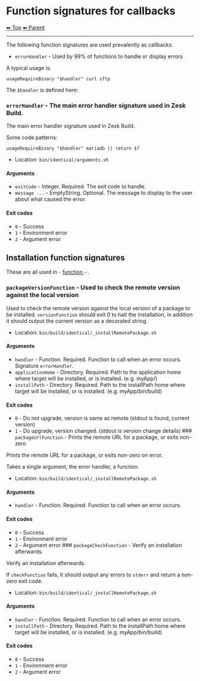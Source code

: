 # Function signatures for callbacks

<!-- TEMPLATE header 2 -->
[⬅ Top](index.md) [⬅ Parent ](../index.md)
<hr />

The following function signatures are used prevalently as callbacks:

- `errorHandler` - Used by 99% of functions to handle or display errors

A typical usage is:

    usageRequireBinary "$handler" curl sftp

The `$handler` is defined here:

### `errorHandler` - The main error handler signature used in Zesk Build.

The main error handler signature used in Zesk Build.

Some code patterns:

    usageRequireBinary "$handler" mariadb || return $?

- Location: `bin/identical/arguments.sh`

#### Arguments

- `exitCode` - Integer. Required. The exit code to handle.
- `message ...` - EmptyString. Optional. The message to display to the user about what caused the error.

#### Exit codes

- `0` - Success
- `1` - Environment error
- `2` - Argument error

## Installation function signatures

These are all used in - [function ]() - []().

### `packageVersionFunction` - Used to check the remote version against the local version

Used to check the remote version against the local version of a package to be installed.
`versionFunction` should exit 0 to halt the installation, in addition it should output the current version as a decorated string.

- Location: `bin/build/identical/_installRemotePackage.sh`

#### Arguments

- `handler` - Function. Required. Function to call when an error occurs. Signature `errorHandler`.
- `applicationHome` - Directory. Required. Path to the application home where target will be installed, or is installed. (e.g. myApp/)
- `installPath` - Directory. Required. Path to the installPath home where target will be installed, or is installed. (e.g. myApp/bin/build)

#### Exit codes

- `0` - Do not upgrade, version is same as remote (stdout is found, current version)
- `1` - Do upgrade, version changed. (stdout is version change details) ### `packageUrlFunction` - Prints the remote URL for a package, or exits non-zero

Prints the remote URL for a package, or exits non-zero on error.

Takes a single argument, the error handler, a function.

- Location: `bin/build/identical/_installRemotePackage.sh`

#### Arguments

- `handler` - Function. Required. Function to call when an error occurs.

#### Exit codes

- `0` - Success
- `1` - Environment error
- `2` - Argument error ### `packageCheckFunction` - Verify an installation afterwards.

Verify an installation afterwards.


If `checkFunction` fails, it should output any errors to `stderr` and return a non-zero exit code.

- Location: `bin/build/identical/_installRemotePackage.sh`

#### Arguments

- `handler` - Function. Required. Function to call when an error occurs.
- `installPath` - Directory. Required. Path to the installPath home where target will be installed, or is installed. (e.g. myApp/bin/build)

#### Exit codes

- `0` - Success
- `1` - Environment error
- `2` - Argument error
